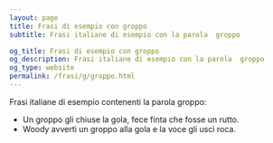 ```yaml
---
layout: page
title: Frasi di esempio con groppo 
subtitle: Frasi italiane di esempio con la parola  groppo

og_title: Frasi di esempio con groppo 
og_description: Frasi italiane di esempio con la parola  groppo
og_type: website
permalink: /frasi/g/groppo.html
---
```


Frasi italiane di esempio contenenti la parola groppo:


- Un groppo gli chiuse la gola, fece finta che fosse un rutto.
- Woody avvertì un groppo alla gola e la voce gli uscì roca.
